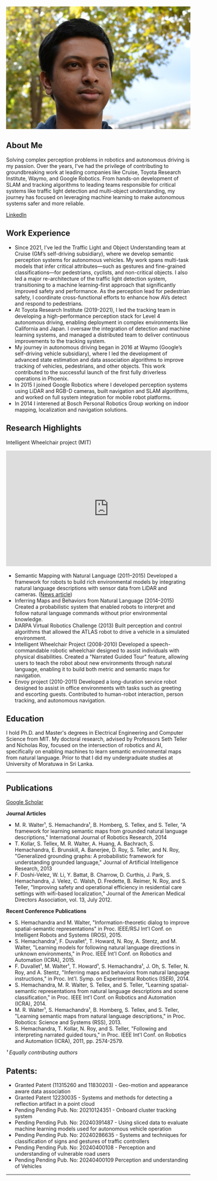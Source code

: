 ![](profile.jpg)

## About Me

Solving complex perception problems in robotics and autonomous driving is my passion. Over the years, I've had the privilege of contributing to groundbreaking work at leading companies like Cruise, Toyota Research Institute, Waymo, and Google Robotics. From hands-on development of SLAM and tracking algorithms to leading teams responsible for critical systems like traffic light detection and multi-object understanding, my journey has focused on leveraging machine learning to make autonomous systems safer and more reliable.

[LinkedIn](https://www.linkedin.com/in/sachih/)

## Work Experience

* Since 2021, I’ve led the Traffic Light and Object Understanding team at Cruise (GM’s self-driving subsidiary), where we develop semantic perception systems for autonomous vehicles. My work spans multi-task models that infer critical attributes—such as gestures and fine-grained classifications—for pedestrians, cyclists, and non-critical objects. I also led a major re-architecture of the traffic light detection system, transitioning to a machine learning-first approach that significantly improved safety and performance. As the perception lead for pedestrian safety, I coordinate cross-functional efforts to enhance how AVs detect and respond to pedestrians.
* At Toyota Research Institute (2019-2021), I led the tracking team in developing a high-performance perception stack for Level 4 autonomous driving, enabling deployment in complex environments like California and Japan. I oversaw the integration of detection and machine learning systems, and managed a distributed team to deliver continuous improvements to the tracking system.
* My journey in autonomous driving began in 2016 at Waymo (Google’s self-driving vehicle subsidiary), where I led the development of advanced state estimation and data association algorithms to improve tracking of vehicles, pedestrians, and other objects. This work contributed to the successful launch of the first fully driverless operations in Phoenix.
* In 2015 I joined Google Robotics where I developed perception systems using LiDAR and RGB-D cameras, built navigation and SLAM algorithms, and worked on full system integration for mobile robot platforms.
* In 2014 I interened at Bosch Personal Robotics Group working on indoor mapping, localization and navigation solutions.

## Research Highlights
Intelligent Wheelchair project (MIT)
<iframe width="560" height="315" src="https://www.youtube.com/embed/YkFm5cwUT3s?si=7lDo3UpwoiMFmPkn" title="YouTube video player" frameborder="0" allow="accelerometer; autoplay; clipboard-write; encrypted-media; gyroscope; picture-in-picture; web-share" referrerpolicy="strict-origin-when-cross-origin" allowfullscreen></iframe>


* Semantic Mapping with Natural Language (2011–2015)
Developed a framework for robots to build rich environmental models by integrating natural language descriptions with sensor data from LiDAR and cameras. ([News article](https://www.electronicproducts.com/a-robotic-wheelchair-controlled-by-your-voice/))
* Inferring Maps and Behaviors from Natural Language (2014–2015)
Created a probabilistic system that enabled robots to interpret and follow natural language commands without prior environmental knowledge.
* DARPA Virtual Robotics Challenge (2013)
Built perception and control algorithms that allowed the ATLAS robot to drive a vehicle in a simulated environment.
* Intelligent Wheelchair Project (2008-2010)
Developed a speech-commandable robotic wheelchair designed to assist individuals with physical disabilities. Created a "Narrated Guided Tour" feature, allowing users to teach the robot about new environments through natural language, enabling it to build both metric and semantic maps for navigation.
* Envoy project (2010-2011)
Developed a long-duration service robot designed to assist in office environments with tasks such as greeting and escorting guests. Contributed to human-robot interaction, person tracking, and autonomous navigation.

## Education

I hold Ph.D. and Master's degrees in Electrical Engineering and Computer Science from MIT. My doctoral research, advised by Professors Seth Teller and Nicholas Roy, focused on the intersection of robotics and AI, specifically on enabling machines to learn semantic environmental maps from natural language. Prior to that I did my undergraduate studies at University of Moratuwa in Sri Lanka.

---

## Publications

[Google Scholar](https://scholar.google.com/citations?user=7gd0hJYAAAAJ&hl=en)

**Journal Articles**
* M. R. Walter¹, S. Hemachandra¹, B. Homberg, S. Tellex, and S. Teller, "A framework for learning semantic maps from grounded natural language descriptions," International Journal of Robotics Research, 2014
* T. Kollar, S. Tellex, M. R. Walter, A. Huang, A. Bachrach, S. Hemachandra, E. Brunskill, A. Banerjee, D. Roy, S. Teller, and N. Roy, "Generalized grounding graphs: A probabilistic framework for understanding grounded language," Journal of Artificial Intelligence Research, 2013
* F. Doshi-Velez, W. Li, Y. Battat, B. Charrow, D. Curthis, J. Park, S. Hemachandra, J. Velez, C. Walsh, D. Fredette, B. Reimer, N. Roy, and S. Teller, "Improving safety and operational efficiency in residential care settings with wifi-based localization," Journal of the American Medical Directors Association, vol. 13, July 2012.

**Recent Conference Publications**
* S. Hemachandra and M. Walter, "Information-theoretic dialog to improve spatial-semantic representations" in Proc. IEEE/RSJ Int'l Conf. on Intelligent Robots and Systems (IROS), 2015.
* S. Hemachandra¹, F. Duvallet¹, T. Howard, N. Roy, A. Stentz, and M. Walter, "Learning models for following natural language directions in unknown environments," in Proc. IEEE Int'l Conf. on Robotics and Automation (ICRA), 2015.
* F. Duvallet¹, M. Walter¹, T. Howard¹, S. Hemachandra¹, J. Oh, S. Teller, N. Roy, and A. Stentz, "Inferring maps and behaviors from natural language instructions," in Proc. Int'l. Symp. on Experimental Robotics (ISER), 2014.
* S. Hemachandra, M. R. Walter, S. Tellex, and S. Teller, "Learning spatial-semantic representations from natural language descriptions and scene classification," in Proc. IEEE Int'l Conf. on Robotics and Automation (ICRA), 2014.
* M. R. Walter¹, S. Hemachandra¹, B. Homberg, S. Tellex, and S. Teller, "Learning semantic maps from natural language descriptions," in Proc. Robotics: Science and Systems (RSS), 2013.
* S. Hemachandra, T. Kollar, N. Roy, and S. Teller, "Following and interpreting narrated guided tours," in Proc. IEEE Int'l Conf. on Robotics and Automation (ICRA), 2011, pp. 2574-2579.

*¹ Equally contributing authors*

## Patents: 
* Granted Patent (11315260 and 11830203) - Geo-motion and appearance aware data association 
* Granted Patent 12230035 - Systems and methods for detecting a reflection artifact in a point cloud
* Pending Pending Pub. No: 20210124351 - Onboard cluster tracking system
* Pending Pending Pub. No: 20240391487 - Using sliced data to evaluate machine learning models used for autonomous vehicle operation
* Pending Pending Pub. No: 20240286635 - Systems and techniques for classification of signs and gestures of traffic controllers
* Pending Pending Pub. No: 20240400108 - Perception and understanding of vulnerable road users
* Pending Pending Pub. No: 20240400109  Perception and understanding of Vehicles


---
